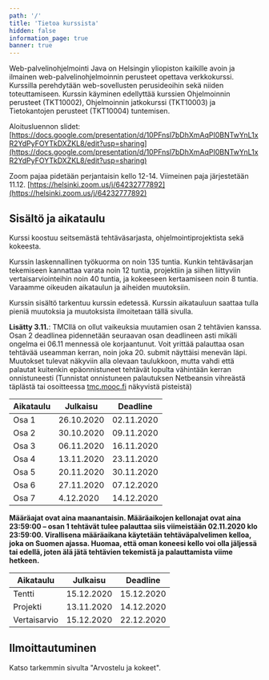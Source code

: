 ```yaml
---
path: '/'
title: 'Tietoa kurssista'
hidden: false
information_page: true
banner: true
---
```


Web-palvelinohjelmointi Java on Helsingin yliopiston kaikille avoin ja
ilmainen web-palvelinohjelmoinnin perusteet opettava verkkokurssi.
Kurssilla perehdytään web-sovellusten perusideoihin sekä niiden
toteuttamiseen. Kurssin käyminen edellyttää kurssien Ohjelmoinnin
perusteet (TKT10002), Ohjelmoinnin jatkokurssi (TKT10003) ja
Tietokantojen perusteet (TKT10004) tuntemisen.

Aloitusluennon slidet: [https://docs.google.com/presentation/d/10PFnsl7bDhXmAqPI0BNTwYnL1xR2YdPyFOYTkDXZKL8/edit?usp=sharing](https://docs.google.com/presentation/d/10PFnsl7bDhXmAqPI0BNTwYnL1xR2YdPyFOYTkDXZKL8/edit?usp=sharing)

Zoom pajaa pidetään perjantaisin kello 12-14. Viimeinen paja järjestetään 11.12. [https://helsinki.zoom.us/j/64232777892](https://helsinki.zoom.us/j/64232777892)

## Sisältö ja aikataulu ##

Kurssi koostuu seitsemästä tehtäväsarjasta, ohjelmointiprojektista sekä kokeesta.

Kurssin laskennallinen työkuorma on noin 135 tuntia. Kunkin tehtäväsarjan tekemiseen kannattaa varata noin 12 tuntia, projektiin ja siihen liittyviin vertaisarviointeihin noin 40 tuntia, ja kokeeseen kertaamiseen noin 8 tuntia. Varaamme oikeuden aikataulun ja aiheiden muutoksiin.

Kurssin sisältö tarkentuu kurssin edetessä. Kurssin aikatauluun saattaa tulla pieniä muutoksia ja muutoksista ilmoitetaan tällä sivulla.

**Lisätty 3.11.**: TMCllä on ollut vaikeuksia muutamien osan 2 tehtävien kanssa. Osan 2 deadlinea pidennetään seuraavan osan deadlineen asti mikäli ongelma ei 06.11 mennessä ole korjaantunut. Voit yrittää palauttaa osan tehtävää useamman kerran, noin joka 20. submit näyttäisi menevän läpi. Muutokset tulevat näkyviin alla olevaan taulukkoon, mutta vahdi että palautat kuitenkin epäonnistuneet tehtävät lopulta vähintään kerran onnistuneesti (Tunnistat onnistuneen palautuksen Netbeansin vihreästä täplästä tai osoitteessa [tmc.mooc.fi](https://tmc.mooc.fi) näkyvistä pisteistä)

| Aikataulu | Julkaisu   | Deadline   |
| ----------|------------|------------|
| Osa 1     | 26.10.2020 | 02.11.2020 |
| Osa 2     | 30.10.2020 | 09.11.2020 |
| Osa 3     | 06.11.2020 | 16.11.2020 |
| Osa 4     | 13.11.2020 | 23.11.2020 |
| Osa 5     | 20.11.2020 | 30.11.2020 |
| Osa 6     | 27.11.2020 | 07.12.2020 |
| Osa 7     | 4.12.2020  | 14.12.2020 |

**Määräajat ovat aina maanantaisin. Määräaikojen kellonajat ovat aina 23:59:00 – osan 1 tehtävät tulee palauttaa siis viimeistään 02.11.2020 klo 23:59:00. Virallisena määräaikana käytetään tehtäväpalvelimen kelloa, joka on Suomen ajassa. Huomaa, että oman koneesi kello voi olla jäljessä tai edellä, joten älä jätä tehtävien tekemistä ja palauttamista viime hetkeen.**

| Aikataulu     | Julkaisu   | Deadline   |
| --------------|------------|------------|
| Tentti        | 15.12.2020 | 15.12.2020 |
| Projekti      | 13.11.2020 | 14.12.2020 |
| Vertaisarvio  | 15.12.2020 | 22.12.2020 |

## Ilmoittautuminen ##

Katso tarkemmin sivulta "Arvostelu ja kokeet".

